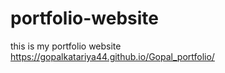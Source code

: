 # portfolio-website
this is my portfolio website
https://gopalkatariya44.github.io/Gopal_portfolio/
